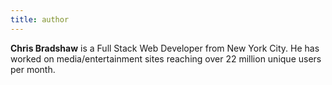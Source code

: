```yaml
---
title: author
---
```


**Chris Bradshaw** is a Full Stack Web Developer from New York City. He has worked on media/entertainment sites reaching over 22 million unique users per month.
